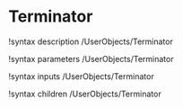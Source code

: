 <!-- MOOSE Documentation Stub: Remove this when content is added. -->

# Terminator
!syntax description /UserObjects/Terminator

!syntax parameters /UserObjects/Terminator

!syntax inputs /UserObjects/Terminator

!syntax children /UserObjects/Terminator
